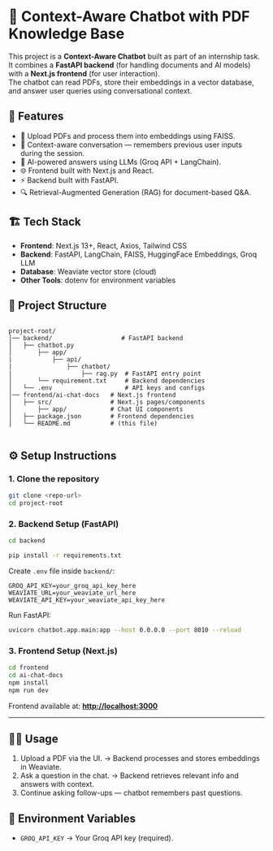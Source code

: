 # 📖 Context-Aware Chatbot with PDF Knowledge Base

This project is a **Context-Aware Chatbot** built as part of an internship task.  
It combines a **FastAPI backend** (for handling documents and AI models) with a **Next.js frontend** (for user interaction).  
The chatbot can read PDFs, store their embeddings in a vector database, and answer user queries using conversational context.

## 🚀 Features
- 📂 Upload PDFs and process them into embeddings using FAISS.
- 💬 Context-aware conversation — remembers previous user inputs during the session.
- 🤖 AI-powered answers using LLMs (Groq API + LangChain).
- 🌐 Frontend built with Next.js and React.
- ⚡ Backend built with FastAPI.
- 🔍 Retrieval-Augmented Generation (RAG) for document-based Q&A.

## 🏗️ Tech Stack
- **Frontend**: Next.js 13+, React, Axios, Tailwind CSS  
- **Backend**: FastAPI, LangChain, FAISS, HuggingFace Embeddings, Groq LLM  
- **Database**: Weaviate vector store (cloud)  
- **Other Tools**: dotenv for environment variables  

## 📂 Project Structure
```

project-root/
│── backend/                   # FastAPI backend
│   ├── chatbot.py          
│       ├── app/       
|           ├── api/
|               ├── chatbot/
|                   ├── rag.py  # FastAPI entry point 
│       └── requirement.txt     # Backend dependencies
│   └── .env                    # API keys and configs
│── frontend/ai-chat-docs   # Next.js frontend
│   ├── src/                # Next.js pages/components
│       ├── app/            # Chat UI components
│   ├── package.json        # Frontend dependencies
│   └── README.md           # (this file)


````

## ⚙️ Setup Instructions

### 1. Clone the repository

```bash
git clone <repo-url>
cd project-root
````

### 2. Backend Setup (FastAPI)

```bash
cd backend

pip install -r requirements.txt
```

Create `.env` file inside `backend/`:

```env
GROQ_API_KEY=your_groq_api_key_here
WEAVIATE_URL=your_weaviate_url_here
WEAVIATE_API_KEY=your_weaviate_api_key_here
```

Run FastAPI:

```bash
uvicorn chatbot.app.main:app --host 0.0.0.0 --port 8010 --reload
```

### 3. Frontend Setup (Next.js)

```bash
cd frontend
cd ai-chat-docs
npm install
npm run dev
```

Frontend available at: **[http://localhost:3000](http://localhost:3000)**

---

## 🧑‍💻 Usage

1. Upload a PDF via the UI.
   → Backend processes and stores embeddings in Weaviate.
2. Ask a question in the chat.
   → Backend retrieves relevant info and answers with context.
3. Continue asking follow-ups — chatbot remembers past questions.

## 🔑 Environment Variables

* `GROQ_API_KEY` → Your Groq API key (required).